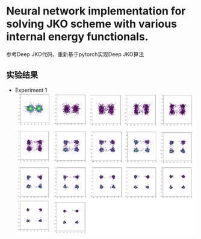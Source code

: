 # Neural network implementation for solving JKO scheme with various internal energy functionals.

参考Deep JKO代码，重新基于pytorch实现Deep JKO算法

## 实验结果
* Experiment 1
![](./figs/Experiment1-KL.png)